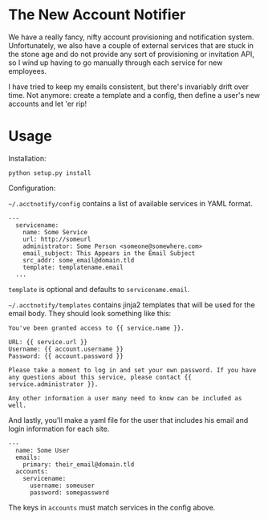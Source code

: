 # The New Account Notifier

We have a really fancy, nifty account provisioning and notification system.
Unfortunately, we also have a couple of external services that are stuck in
the stone age and do not provide any sort of provisioning or invitation API,
so I wind up having to go manually through each service for new employees.

I have tried to keep my emails consistent, but there's invariably drift over
time. Not anymore: create a template and a config, then define a user's new
accounts and let 'er rip!

# Usage

Installation:

    python setup.py install

Configuration:

`~/.acctnotify/config` contains a list of available services in YAML format.

```
---
  servicename:
    name: Some Service
    url: http://someurl
    administrator: Some Person <someone@somewhere.com>
    email_subject: This Appears in the Email Subject
    src_addr: some_email@domain.tld
    template: templatename.email
  ...
```

`template` is optional and defaults to `servicename.email`.

`~/.acctnotify/templates` contains jinja2 templates that will be used for the
email body. They should look something like this:

```
You've been granted access to {{ service.name }}.

URL: {{ service.url }}
Username: {{ account.username }}
Password: {{ account.password }}

Please take a moment to log in and set your own password. If you have
any questions about this service, please contact {{ service.administrator }}.

Any other information a user many need to know can be included as well.
```

And lastly, you'll make a yaml file for the user that includes his email and
login information for each site.

```
---
  name: Some User
  emails:
    primary: their_email@domain.tld
  accounts:
    servicename:
      username: someuser
      password: somepassword
```

The keys in `accounts` must match services in the config above.